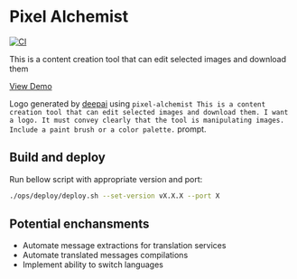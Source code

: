# Pixel Alchemist

[![CI](https://github.com/moshensky/pixel-alchemist/actions/workflows/ci.yml/badge.svg)](https://github.com/moshensky/pixel-alchemist/actions/workflows/ci.yml)

This is a content creation tool that can edit selected images and download them

[View Demo](https://pixel-alchemist.moshensky.com)

Logo generated by [deepai](https://deepai.org/machine-learning-model/text2img) using `pixel-alchemist This is a content creation tool that can edit selected images and download them. I want a logo. It must convey clearly that the tool is manipulating images. Include a paint brush or a color palette.` prompt.

## Build and deploy

Run bellow script with appropriate version and port:

```sh
./ops/deploy/deploy.sh --set-version vX.X.X --port X
```

## Potential enchansments

- Automate message extractions for translation services
- Automate translated messages compilations
- Implement ability to switch languages

